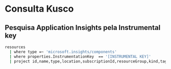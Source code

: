 # Consulta Kusco

## Pesquisa Application Insights pela Instrumental key

```bash
resources
  | where type =~ 'microsoft.insights/components'
  | where properties.InstrumentationKey  == '[INSTRUMENTAL KEY]'
  | project id,name,type,location,subscriptionId,resourceGroup,kind,tags,properties.InstrumentationKey 

```
